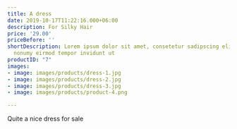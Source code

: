 ```yaml
---
title: A dress
date: 2019-10-17T11:22:16.000+06:00
description: For Silky Hair
price: '29.00'
priceBefore: ''
shortDescription: Lorem ipsum dolor sit amet, consetetur sadipscing elitr, sed diam
  nonumy eirmod tempor invidunt ut
productID: "7"
images:
- image: images/products/dress-1.jpg
- image: images/products/dress-2.jpg
- image: images/products/dress-3.jpg
- image: images/products/product-4.png

---
```

Quite a nice dress for sale